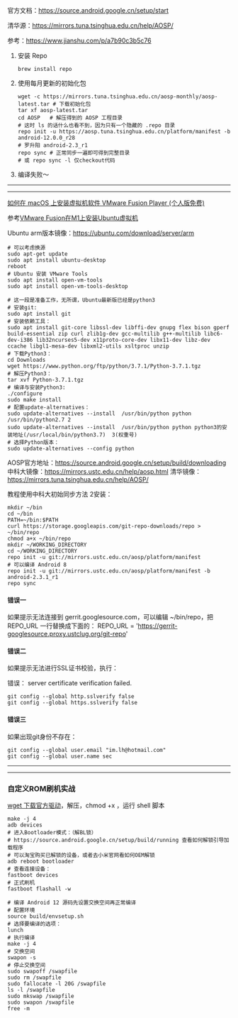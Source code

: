 官方文档：https://source.android.google.cn/setup/start

清华源：https://mirrors.tuna.tsinghua.edu.cn/help/AOSP/

参考：https://www.jianshu.com/p/a7b90c3b5c76

1. 安装 Repo

   ```shell
   brew install repo
   ```

2. 使用每月更新的初始化包

   ```shell
   wget -c https://mirrors.tuna.tsinghua.edu.cn/aosp-monthly/aosp-latest.tar # 下载初始化包
   tar xf aosp-latest.tar
   cd AOSP   # 解压得到的 AOSP 工程目录
   # 这时 ls 的话什么也看不到，因为只有一个隐藏的 .repo 目录
   repo init -u https://aosp.tuna.tsinghua.edu.cn/platform/manifest -b android-12.0.0_r28
   # 罗升阳 android-2.3_r1
   repo sync # 正常同步一遍即可得到完整目录
   # 或 repo sync -l 仅checkout代码
   ```

3. 编译失败～

-----------------------

------------------------

[如何在 macOS 上安装虚拟机软件 VMware Fusion Player (个人版免费)](https://blog.csdn.net/wuyujin1997/article/details/128776714)

参考[VMware Fusion在M1上安装Ubuntu虚拟机](https://www.bilibili.com/video/av421832011)

Ubuntu arm版本镜像：https://ubuntu.com/download/server/arm

```shell
# 可以考虑换源
sudo apt-get update
sudo apt install ubuntu-desktop
reboot
# Ubuntu 安装 VMware Tools
sudo apt install open-vm-tools
sudo apt install open-vm-tools-desktop
```

```shell
# 这一段是准备工作，无所谓，Ubuntu最新版已经是python3
# 安装git: 
sudo apt install git
# 安装依赖工具：
sudo apt install git-core libssl-dev libffi-dev gnupg flex bison gperf build-essential zip curl zlib1g-dev gcc-multilib g++-multilib libc6-dev-i386 lib32ncurses5-dev x11proto-core-dev libx11-dev libz-dev ccache libgl1-mesa-dev libxml2-utils xsltproc unzip
# 下载Python3：
cd Downloads
wget https://www.python.org/ftp/python/3.7.1/Python-3.7.1.tgz
# 解压Python3：
tar xvf Python-3.7.1.tgz
# 编译与安装Python3:
./configure
sudo make install
# 配置update-alternatives：
sudo update-alternatives --install  /usr/bin/python python /usr/bin/python2.7 2
sudo update-alternatives --install  /usr/bin/python python python3的安装地址(/usr/local/bin/python3.7)  3(权重号)
# 选择Python版本：
sudo update-alternatives --config python
```

AOSP官方地址：https://source.android.google.cn/setup/build/downloading
中科大镜像：https://mirrors.ustc.edu.cn/help/aosp.html
清华镜像：https://mirrors.tuna.tsinghua.edu.cn/help/AOSP/

教程使用中科大初始同步方法 2安装：

```shell
mkdir ~/bin
cd ~/bin
PATH=~/bin:$PATH
curl https://storage.googleapis.com/git-repo-downloads/repo > ~/bin/repo
chmod a+x ~/bin/repo
mkdir ~/WORKING_DIRECTORY
cd ~/WORKING_DIRECTORY
repo init -u git://mirrors.ustc.edu.cn/aosp/platform/manifest
# 可以编译 Android 8
repo init -u git://mirrors.ustc.edu.cn/aosp/platform/manifest -b android-2.3.1_r1
repo sync
```

#### 错误一

如果提示无法连接到 gerrit.googlesource.com，可以编辑 ~/bin/repo，把 REPO_URL 一行替换成下面的： REPO_URL = 'https://gerrit-googlesource.proxy.ustclug.org/git-repo'

#### 错误二

如果提示无法进行SSL证书校验，执行：

错误： server certificate verification failed.

```shell
git config --global http.sslverify false
git config --global https.sslverify false
```

#### 错误三

如果出现git身份不存在：

```shell
git config --global user.email "im.lh@hotmail.com"
git config --global user.name sec
```

-----------

------------

### 自定义ROM刷机实战

[wget 下载官方驱动](https://developers.google.cn/android/drivers)，解压，chmod +x ，运行 shell 脚本

```shell
make -j 4
adb devices
# 进入Bootloader模式：（解BL锁）
# https://source.android.google.cn/setup/build/running 查看如何解锁引导加载程序
# 可以淘宝购买已解锁的设备，或者去小米官网看如何OEM解锁
adb reboot bootloader
# 查看连接设备：
fastboot devices 
# 正式刷机
fastboot flashall -w
```

```shell
# 编译 Android 12 源码先设置交换空间再正常编译
# 配置环境
source build/envsetup.sh
# 选择要编译的选项：
lunch
# 执行编译
make -j 4
# 交换空间
swapon -s
# 停止交换空间
sudo swapoff /swapfile
sudo rm /swapfile
sudo fallocate -l 20G /swapfile
ls -l /swapfile
sudo mkswap /swapfile
sudo swapon /swapfile
free -m
```

